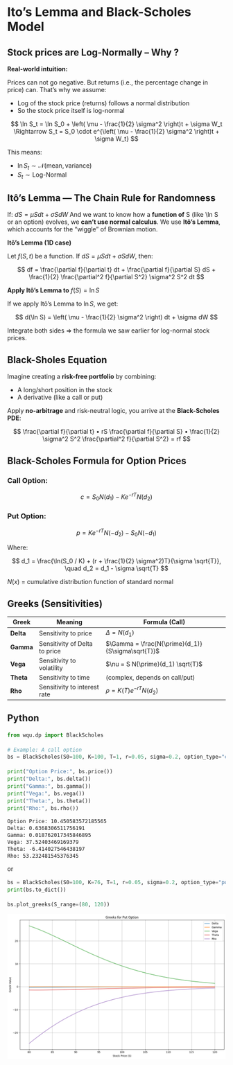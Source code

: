 # Ito’s Lemma and Black-Scholes Model

## Stock prices are Log-Normally – Why ?

**Real-world intuition:**

Prices can not go negative. But returns (i.e., the percentage change in price) can. That’s why we assume: 

- Log of the stock price (returns) follows a normal distribution
- So the stock price itself is log-normal 


$$
\ln S_t = \ln S_0 + \left( \mu - \frac{1}{2} \sigma^2 \right)t + \sigma W_t
\Rightarrow S_t = S_0 \cdot e^{\left( \mu - \frac{1}{2} \sigma^2 \right)t + \sigma W_t}
$$


This means:



- $\ln S_t \sim \mathcal{N}(\text{mean}, \text{variance})$
- $S_t \sim \text{Log-Normal}$

## Itô’s Lemma — The Chain Rule for Randomness

If: $dS = \mu S dt + \sigma S dW$ And we want to know how a **function of** S (like \ln S or an option) evolves, we **can’t use normal calculus**. We use **Itô’s Lemma**, which accounts for the “wiggle” of Brownian motion. 

**Itô’s Lemma (1D case)**

Let $f(S, t)$ be a function. If $dS = \mu S dt + \sigma S dW$, then:


$$
df = \frac{\partial f}{\partial t} dt + \frac{\partial f}{\partial S} dS + \frac{1}{2} \frac{\partial^2 f}{\partial S^2} \sigma^2 S^2 dt
$$




**Apply Itô’s Lemma to** $f(S) = \ln S$

If we apply Itô’s Lemma to $\ln S$, we get: 


$$
d(\ln S) = \left( \mu - \frac{1}{2} \sigma^2 \right) dt + \sigma dW
$$


Integrate both sides ⇒ the formula we saw earlier for log-normal stock prices. 

## Black-Sholes Equation

Imagine creating a **risk-free portfolio** by combining:

- A long/short position in the stock
- A derivative (like a call or put)

Apply **no-arbitrage** and risk-neutral logic, you arrive at the **Black-Scholes PDE**:


$$
\frac{\partial f}{\partial t}
	•	rS \frac{\partial f}{\partial S}
	•	\frac{1}{2} \sigma^2 S^2 \frac{\partial^2 f}{\partial S^2}
= rf
$$


## Black-Scholes Formula for Option Prices

### **Call Option:**


$$
c = S_0 N(d_1) - Ke^{-rT} N(d_2)
$$


### **Put Option:**


$$
p = Ke^{-rT} N(-d_2) - S_0 N(-d_1)
$$


Where:


$$
d_1 = \frac{\ln(S_0 / K) + (r + \frac{1}{2} \sigma^2)T}{\sigma \sqrt{T}}, \quad
d_2 = d_1 - \sigma \sqrt{T}
$$


$N(x)$ = cumulative distribution function of standard normal



## Greeks (Sensitivities)

| **Greek** | **Meaning**                   | **Formula (Call)**                                |
| --------- | ----------------------------- | ------------------------------------------------- |
| **Delta** | Sensitivity to price          | $\Delta = N(d_1)$                                 |
| **Gamma** | Sensitivity of Delta to price | $\Gamma = \frac{N{\prime}(d_1)}{S\sigma\sqrt{T}}$ |
| **Vega**  | Sensitivity to volatility     | $\nu = S N{\prime}(d_1) \sqrt{T}$                 |
| **Theta** | Sensitivity to time           | (complex, depends on call/put)                    |
| **Rho**   | Sensitivity to interest rate  | $\rho = K(T) e^{-rT} N(d_2)$                      |



## Python

```python
from wqu.dp import BlackScholes

# Example: A call option
bs = BlackScholes(S0=100, K=100, T=1, r=0.05, sigma=0.2, option_type="call")

print("Option Price:", bs.price())
print("Delta:", bs.delta())
print("Gamma:", bs.gamma())
print("Vega:", bs.vega())
print("Theta:", bs.theta())
print("Rho:", bs.rho())
```

```
Option Price: 10.450583572185565
Delta: 0.6368306511756191
Gamma: 0.018762017345846895
Vega: 37.52403469169379
Theta: -6.414027546438197
Rho: 53.232481545376345
```

or

```python
bs = BlackScholes(S0=100, K=76, T=1, r=0.05, sigma=0.2, option_type="put")
print(bs.to_dict())

bs.plot_greeks(S_range=(80, 120))
```

![img](./assets/C2893455-0816-433F-9C41-1CAB54E1C1AD.png)